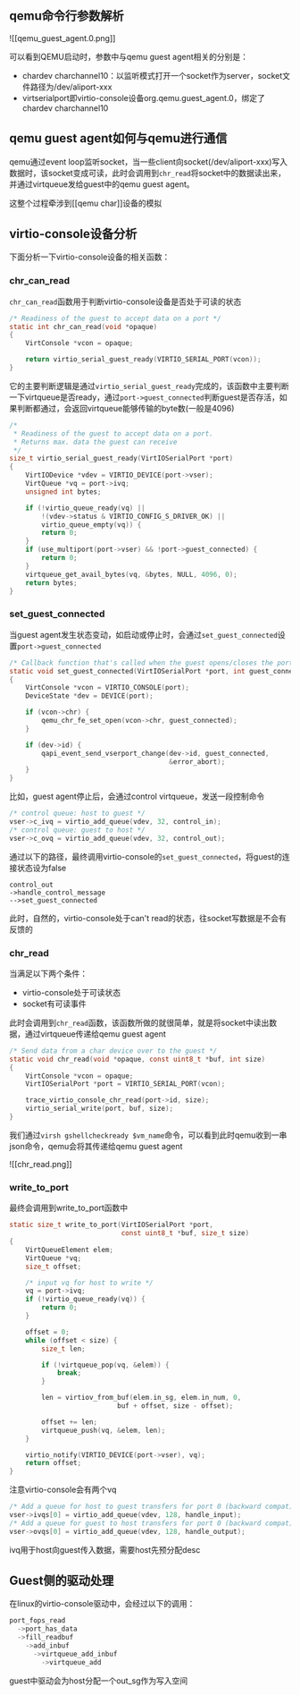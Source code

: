 ## qemu命令行参数解析

![[qemu_guest_agent.0.png]]

可以看到QEMU启动时，参数中与qemu guest agent相关的分别是：

- chardev charchannel10：以监听模式打开一个socket作为server，socket文件路径为/dev/aliport-xxx
- virtserialport即virtio-console设备org.qemu.guest_agent.0，绑定了chardev charchannel10

## qemu guest agent如何与qemu进行通信

qemu通过event loop监听socket，当一些client向socket(/dev/aliport-xxx)写入数据时，该socket变成可读，此时会调用到`chr_read`将socket中的数据读出来，并通过virtqueue发给guest中的qemu guest agent。

这整个过程牵涉到[[qemu char]]设备的模拟

## virtio-console设备分析

下面分析一下virtio-console设备的相关函数：

### chr_can_read

`chr_can_read`函数用于判断virtio-console设备是否处于可读的状态

```c
/* Readiness of the guest to accept data on a port */
static int chr_can_read(void *opaque)
{
    VirtConsole *vcon = opaque;

    return virtio_serial_guest_ready(VIRTIO_SERIAL_PORT(vcon));
}
```

它的主要判断逻辑是通过`virtio_serial_guest_ready`完成的，该函数中主要判断一下virtqueue是否ready，通过`port->guest_connected`判断guest是否存活，如果判断都通过，会返回virtqueue能够传输的byte数(一般是4096)

```c
/*
 * Readiness of the guest to accept data on a port.
 * Returns max. data the guest can receive
 */
size_t virtio_serial_guest_ready(VirtIOSerialPort *port)
{
    VirtIODevice *vdev = VIRTIO_DEVICE(port->vser);
    VirtQueue *vq = port->ivq;
    unsigned int bytes;

    if (!virtio_queue_ready(vq) ||
        !(vdev->status & VIRTIO_CONFIG_S_DRIVER_OK) ||
        virtio_queue_empty(vq)) {
        return 0;
    }
    if (use_multiport(port->vser) && !port->guest_connected) {
        return 0;
    }
    virtqueue_get_avail_bytes(vq, &bytes, NULL, 4096, 0);
    return bytes;
}
```

### set_guest_connected

当guest agent发生状态变动，如启动或停止时，会通过`set_guest_connected`设置`port->guest_connected`

```c
/* Callback function that's called when the guest opens/closes the port */
static void set_guest_connected(VirtIOSerialPort *port, int guest_connected)
{
    VirtConsole *vcon = VIRTIO_CONSOLE(port);
    DeviceState *dev = DEVICE(port);

    if (vcon->chr) {
        qemu_chr_fe_set_open(vcon->chr, guest_connected);
    }

    if (dev->id) {
        qapi_event_send_vserport_change(dev->id, guest_connected,
                                        &error_abort);
    }
}
```

比如，guest agent停止后，会通过control virtqueue，发送一段控制命令

```c
/* control queue: host to guest */
vser->c_ivq = virtio_add_queue(vdev, 32, control_in);
/* control queue: guest to host */
vser->c_ovq = virtio_add_queue(vdev, 32, control_out);
```

通过以下的路径，最终调用virtio-console的`set_guest_connected`，将guest的连接状态设为false

```shell
control_out
->handle_control_message
-->set_guest_connected
```

此时，自然的，virtio-console处于can't read的状态，往socket写数据是不会有反馈的

### chr_read

当满足以下两个条件：

- virtio-console处于可读状态
- socket有可读事件

此时会调用到`chr_read`函数，该函数所做的就很简单，就是将socket中读出数据，通过virtqueue传递给qemu guest agent

```c
/* Send data from a char device over to the guest */
static void chr_read(void *opaque, const uint8_t *buf, int size)
{
    VirtConsole *vcon = opaque;
    VirtIOSerialPort *port = VIRTIO_SERIAL_PORT(vcon);

    trace_virtio_console_chr_read(port->id, size);
    virtio_serial_write(port, buf, size);
}
```

我们通过`virsh gshellcheckready $vm_name`命令，可以看到此时qemu收到一串json命令，qemu会将其传递给qemu guest agent

![[chr_read.png]]

### write_to_port

最终会调用到write_to_port函数中

```c
static size_t write_to_port(VirtIOSerialPort *port,
                            const uint8_t *buf, size_t size)
{
    VirtQueueElement elem;
    VirtQueue *vq;
    size_t offset;

    /* input vq for host to write */
    vq = port->ivq;
    if (!virtio_queue_ready(vq)) {
        return 0;
    }

    offset = 0;
    while (offset < size) {
        size_t len;

        if (!virtqueue_pop(vq, &elem)) {
            break;
        }

        len = virtiov_from_buf(elem.in_sg, elem.in_num, 0,
                           buf + offset, size - offset);

        offset += len;
        virtqueue_push(vq, &elem, len);
    }

    virtio_notify(VIRTIO_DEVICE(port->vser), vq);
    return offset;
}
```

注意virtio-console会有两个vq

```c
/* Add a queue for host to guest transfers for port 0 (backward compat) */
vser->ivqs[0] = virtio_add_queue(vdev, 128, handle_input);
/* Add a queue for guest to host transfers for port 0 (backward compat) */
vser->ovqs[0] = virtio_add_queue(vdev, 128, handle_output);
```

ivq用于host向guest传入数据，需要host先预分配desc

## Guest侧的驱动处理

在linux的virtio-console驱动中，会经过以下的调用：

```c
port_fops_read
  ->port_has_data
  ->fill_readbuf
    ->add_inbuf
      ->virtqueue_add_inbuf
        ->virtqueue_add
```

guest中驱动会为host分配一个out_sg作为写入空间